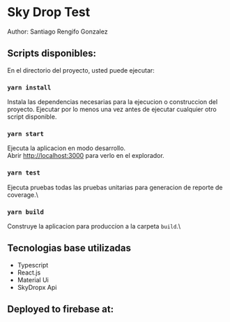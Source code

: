 # Sky Drop Test

Author: Santiago Rengifo Gonzalez

## Scripts disponibles:

En el directorio del proyecto, usted puede ejecutar:

### `yarn install`

Instala las dependencias necesarias para la ejecucion o construccion del proyecto.
Ejecutar por lo menos una vez antes de ejecutar cualquier otro script disponible.

### `yarn start`

Ejecuta la aplicacion en modo desarrollo.\
Abrir [http://localhost:3000](http://localhost:3000) para verlo en el explorador.

### `yarn test`

Ejecuta pruebas todas las pruebas unitarias para generacion de reporte de coverage.\

### `yarn build`

Construye la aplicacion para produccion a la carpeta `build`.\

## Tecnologias base utilizadas

- Typescript
- React.js
- Material Ui
- SkyDropx Api

## Deployed to firebase at:


